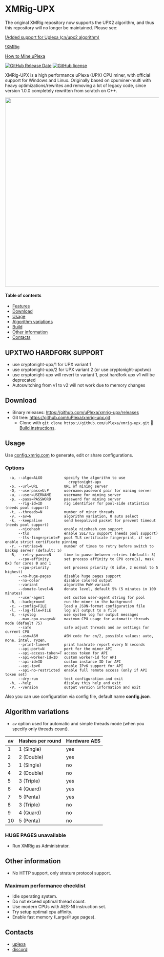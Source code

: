 # XMRig-UPX

The original XMRig repository now supports the UPX2 algorithm, and thus this repository will no longer be maintained.
Please see:

[!Added support for Uplexa (cn/upx2 algorithm)](https://github.com/xmrig/xmrig/pull/2276)

[!XMRig](https://github.com/xmrig/xmrig/releases/tag/v6.12.0)

[How to Mine uPlexa](https://medium.com/@uplexa/how-to-mine-uplexa-on-your-pc-5c9a3d86acb2)

[![GitHub Release Date](https://img.shields.io/github/release-date-pre/xmrig/xmrig.svg)](https://github.com/uPlexa/xmrig-upx/releases)
[![GitHub license](https://img.shields.io/github/license/xmrig/xmrig.svg)](https://github.com/uPlexa/xmrig-upx/blob/master/LICENSE)

XMRig-UPX is a high performance uPlexa (UPX) CPU miner, with official support for Windows and Linux.
Originally based on cpuminer-multi with heavy optimizations/rewrites and removing a lot of legacy code, since version 1.0.0 completely rewritten from scratch on C++.

<img src="https://i.imgur.com/ZhkaKA1.png" width="619" >

#### Table of contents
* [Features](#features)
* [Download](#download)
* [Usage](#usage)
* [Algorithm variations](#algorithm-variations)
* [Build](https://github.com/uPlexa/xmrig-upx/wiki/Build)
* [Other information](#other-information)
* [Contacts](#contacts)

## UPXTWO HARDFORK SUPPORT
* use cryptonight-upx/1 for UPX variant 1
* use cryptonight-upx/2 for UPX variant 2 (or use cryptonight-upxtwo)
* use cryptonight-upx will revert to variant 1, post hardfork upx v1 will be deprecated
* Autoswitching from v1 to v2 will not work due to memory changes

## Download
* Binary releases: https://github.com/uPlexa/xmrig-upx/releases
* Git tree: https://github.com/uPlexa/xmrig-upx.git
  * Clone with `git clone https://github.com/uPlexa/xmrig-upx.git` :hammer: [Build instructions](https://github.com/uPlexa/xmrig-upx/wiki/Build).

## Usage
Use [config.xmrig.com](https://config.xmrig.com/xmrig) to generate, edit or share configurations.

### Options
```
  -a, --algo=ALGO          specify the algorithm to use
                             cryptonight-upx
  -o, --url=URL            URL of mining server
  -O, --userpass=U:P       username:password pair for mining server
  -u, --user=USERNAME      username for mining server
  -p, --pass=PASSWORD      password for mining server
      --rig-id=ID          rig identifier for pool-side statistics (needs pool support)
  -t, --threads=N          number of miner threads
  -v, --av=N               algorithm variation, 0 auto select
  -k, --keepalive          send keepalived packet for prevent timeout (needs pool support)
      --nicehash           enable nicehash.com support
      --tls                enable SSL/TLS support (needs pool support)
      --tls-fingerprint=F  pool TLS certificate fingerprint, if set enable strict certificate pinning
  -r, --retries=N          number of times to retry before switch to backup server (default: 5)
  -R, --retry-pause=N      time to pause between retries (default: 5)
      --cpu-affinity       set process affinity to CPU core(s), mask 0x3 for cores 0 and 1
      --cpu-priority       set process priority (0 idle, 2 normal to 5 highest)
      --no-huge-pages      disable huge pages support
      --no-color           disable colored output
      --variant            algorithm PoW variant
      --donate-level=N     donate level, default 5% (5 minutes in 100 minutes)
      --user-agent         set custom user-agent string for pool
  -B, --background         run the miner in the background
  -c, --config=FILE        load a JSON-format configuration file
  -l, --log-file=FILE      log all output to a file
  -S, --syslog             use system log for output messages
      --max-cpu-usage=N    maximum CPU usage for automatic threads mode (default 75)
      --safe               safe adjust threads and av settings for current CPU
      --asm=ASM            ASM code for cn/2, possible values: auto, none, intel, ryzen.
      --print-time=N       print hashrate report every N seconds
      --api-port=N         port for the miner API
      --api-access-token=T access token for API
      --api-worker-id=ID   custom worker-id for API
      --api-id=ID          custom instance ID for API
      --api-ipv6           enable IPv6 support for API
      --api-no-restricted  enable full remote access (only if API token set)
      --dry-run            test configuration and exit
  -h, --help               display this help and exit
  -V, --version            output version information and exit
```

Also you can use configuration via config file, default name **config.json**.

## Algorithm variations

- `av` option used for automatic and simple threads mode (when you specify only threads count).

| av | Hashes per round | Hardware AES |
|----|------------------|--------------|
| 1  | 1 (Single)       | yes          |
| 2  | 2 (Double)       | yes          |
| 3  | 1 (Single)       | no           |
| 4  | 2 (Double)       | no           |
| 5  | 3 (Triple)       | yes          |
| 6  | 4 (Quard)        | yes          |
| 7  | 5 (Penta)        | yes          |
| 8  | 3 (Triple)       | no           |
| 9  | 4 (Quard)        | no           |
| 10 | 5 (Penta)        | no           |

### HUGE PAGES unavailable
* Run XMRig as Administrator.

## Other information
* No HTTP support, only stratum protocol support.

### Maximum performance checklist
* Idle operating system.
* Do not exceed optimal thread count.
* Use modern CPUs with AES-NI instruction set.
* Try setup optimal cpu affinity.
* Enable fast memory (Large/Huge pages).


## Contacts
* [uplexa](https://reddit.com/r/uplexa)
* [discord](https://discord.gg/a7mAQwJ)
